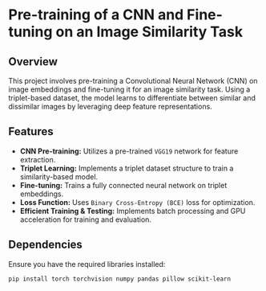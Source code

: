 # Pre-training of a CNN and Fine-tuning on an Image Similarity Task  

## Overview  
This project involves pre-training a Convolutional Neural Network (CNN) on image embeddings and fine-tuning it for an image similarity task. Using a triplet-based dataset, the model learns to differentiate between similar and dissimilar images by leveraging deep feature representations.  

## Features  
- **CNN Pre-training:** Utilizes a pre-trained `VGG19` network for feature extraction.  
- **Triplet Learning:** Implements a triplet dataset structure to train a similarity-based model.  
- **Fine-tuning:** Trains a fully connected neural network on triplet embeddings.  
- **Loss Function:** Uses `Binary Cross-Entropy (BCE)` loss for optimization.  
- **Efficient Training & Testing:** Implements batch processing and GPU acceleration for training and evaluation.  

## Dependencies  
Ensure you have the required libraries installed:  
```bash
pip install torch torchvision numpy pandas pillow scikit-learn
